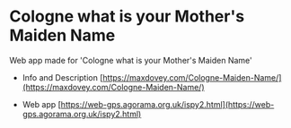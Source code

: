 # Cologne what is your Mother's Maiden Name
Web app made for 'Cologne what is your Mother's Maiden Name'


* Info and Description [https://maxdovey.com/Cologne-Maiden-Name/](https://maxdovey.com/Cologne-Maiden-Name/)

* Web app [https://web-gps.agorama.org.uk/ispy2.html](https://web-gps.agorama.org.uk/ispy2.html)
